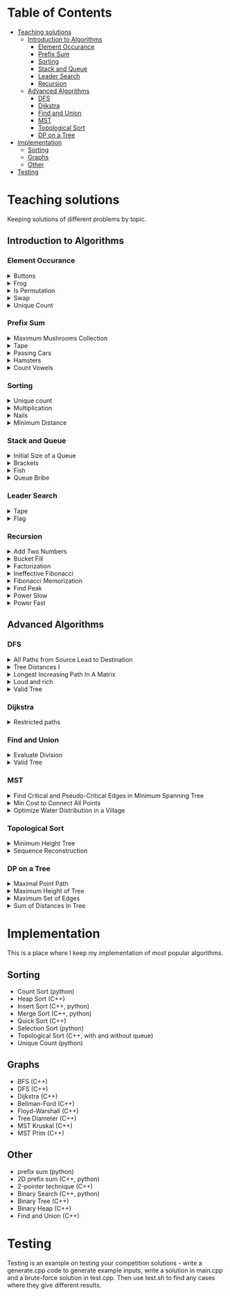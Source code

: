 # Table of Contents
- [Teaching solutions](#teaching-solutions)
  - [Introduction to Algorithms](#introduction-to-algorithms)
    - [Element Occurance](#element-occurance)
    - [Prefix Sum](#prefix-sum)
    - [Sorting](#sorting)
    - [Stack and Queue](#stack-and-queue)
    - [Leader Search](#leader-search)
    - [Recursion](#recursion)
  - [Advanced Algorithms](#advanced-algorithms)
    - [DFS](#dfs)
    - [Dijkstra](#dijkstra)
    - [Find and Union](#find-and-union)
    - [MST](#mst)
    - [Topological Sort](#topological-sort)
    - [DP on a Tree](#dp-on-a-tree)
- [Implementation](#implementation)
  - [Sorting](#sorting-1)
  - [Graphs](#graphs)
  - [Other](#other)
- [Testing](#testing)

# Teaching solutions

Keeping solutions of different problems by topic.

## Introduction to Algorithms

### Element Occurance
<details>
<summary>Buttons</summary>
Print out press count of each button from 1 to n (count how many times each button was pressed), including that n+1th button resets all values to maximum of all from 1 to n.

Example Input:
5 7 
3 4 4 6 1 4 4 

Example Output:
3 2 2 4 2
</details>

<details>
<summary>Frog</summary>
A frog can cross a river, if all leaves on position from 1 to n exist. Knowing the order of leaf falling, print out when will crossing be possible.
Example Input:
5 8
1 3 1 4 2 3 5 4

Example Output:
7
</details>
<details>
<summary>Is Permutation</summary>
Check if given sequence of n integers is a permutation of a set from 1 to n. Print out yes or no.
</details>
<details>
<summary>Swap</summary>
Given two arrays A and B, print if it's possible to swap an element of A with an element of B to have two lists of equal sum.
</details>
<details>
<summary>Unique Count</summary>
Check if for a list of numbers, each number occurs unique amount of time, that is: there is no other number that occurs the same amount of times. (OK: 1 2 2 3 3 3, NOT OK: 1 1 2 2)
</details>

### Prefix Sum

<details>
<summary>Maximum Mushrooms Collection</summary>
Given a list of n integers, where each value represents the number of mushrooms at that position along a path. A gatherer stands at position k and can make m moves (each move is left or right). Find the maximum mushrooms that can be collected.
</details>

<details>
<summary>Tape</summary>
Given a tape with a list of n integers (1 <= n <= 1,000,000), a boy tries to find the minimum possible arithmetic mean of any contiguous subarray.
</details>

<details>
<summary>Passing Cars</summary>
Count how many pairs of passing cars exist (cars traveling in opposite directions meeting at the same point), given a list of n cars in order and their travel direction (0 - east. 1 - west).
</details>

<details>
<summary>Hamsters</summary>
Count how many pairs of passing cars exist (cars traveling in opposite directions meeting at the same point), given a list of n cars in order and their travel direction (0 - east. 1 - west).
</details>

<details>
<summary>Count Vowels</summary>
Count vowels in a word on different query ranges.
</details>

### Sorting

<details>
<summary>Unique count</summary>
We are given a sequence of n >= 0 integers a0, a1, a2, ..., a(n-1), where -2 * 10^9 <= ai <= 2 * 10^9. 
The task is to calculate how many distinct numbers appear in this sequence.
</details>

<details>
<summary>Multiplication</summary>
Find values x, y, z from a list, such that their product is as large as possible. Do it m times. 
</details>

<details>
<summary>Nails</summary>
You are given a board with nails sticking out at different heights. Each nail has a specific sticking-out length. 
Additionally, you are allowed to "nail" (reduce the height of) up to k nails, lowering them to any height less than or equal to their current height. The task is to determine the maximum number of nails that can stick out at the same height after using up to k nailing opportunities.</details>

<details>
<summary>Minimum Distance</summary>
In Bajtocja, railway tracks run in a straight line from east to west. The houses of the residents are located to the north of the railway track.
If two people from different houses want to meet, they meet at the midpoint of the distance between their houses. However, this distance is not calculated in a traditional way as a straight-line segment between the houses.
Instead, the distance is determined as follows: a person first walks south to the railway tracks, then along the tracks to the line where the target house is located, and finally walks straight north to that house.
From all possible pairs of houses, we want to find the pair for which this distance is minimal.
</details>

### Stack and Queue

<details>
<summary>Initial Size of a Queue</summary>
Determine the minimum number of people who had to be in the queue initially, knowing the order of peopele joining and leaving a queue. We do not know how many people were there initially, but there should not be a moment where a person leaves an empty queue.
</details>

<details>
<summary>Brackets</summary>
Determine whether each input bracket sequence is correct.
</details>

<details>
<summary>Fish</summary>
Fishes of different sizes swim upstream and downstream. If they meet, bigger fish eats the smaller one. Calculate number of survivors. 
</details>

<details>
<summary>Queue Bribe</summary>
A boy wants to be the first in the queue. Each person has a price. Calculate the cheapest way the boy can be first in the queue.
</details>

### Leader Search

<details>
<summary>Tape</summary>
A boy found a long tape at home and, without hesitation, wrote a sequence of integers on it. He wants to cut the tape in some places, but there is a strict condition:
A cut can only be made if both parts of the tape have the same leader.
A leader of a sequence is an element that appears more than half the times in that sequence.
Your task is to determine the number of valid cut positions where both the left and right parts of the tape have the same leader.
</details>

<details>
<summary>Flag</summary>
A flag consists of `n` horizontal stripes, each with a different color. The king wants to change the flag so that it consists of `n` stripes in only two alternating colors (A and B). 
The goal is to minimize the number of stripes that need to be repainted. The choice of colors does not matter, but the colors must alternate.
</details>

### Recursion 

<details>
<summary>Add Two Numbers</summary>
Add two numbers, but they are a reversed list

Example
Input: l1 = [2,4,3], l2 = [5,6,4]
Output: [7,0,8]
https://leetcode.com/problems/add-two-numbers/
</details>

<details>
<summary>Bucket Fill</summary>
Bucket Fill tool implementation

For an image (n x m array of color as a signle number), apply bucket fill to a pixel with a certain color and print out result image.
</details>

<details>
<summary>Factorization</summary>
For a number, print out factorization. Use recursion.
</details>

<details>
<summary>Ineffective Fibonacci</summary>
Use recursion to compute n-th Fibonacci number. DO NOT optimize. Make it real bad, but recursive.
</details>

<details>
<summary>Fibonacci Memorization</summary>
Fix Ineffective Fibonacci. Still, use recursion but make it smarter.
</details>

<details>
<summary>Find Peak</summary>
Find any array peak (that is, for an i-th value in a list, both values on right and left are smaller).
</details>

<details>
<summary>Power Slow</summary>
For values x and n, compute x to the power of n. Do not worry about optimization. Just make it recursive.
</details>

<details>
<summary>Power Fast</summary>
For values x and n, compute x to the power of n. Try to optimize. 
</details>


## Advanced Algorithms

### DFS

<details>
<summary>All Paths from Source Lead to Destination</summary>
Given graph, source, and destination - check if all paths lead to destination.
https://leetcode.com/problems/all-paths-from-source-lead-to-destination/description/
</details>

<details>
<summary>Tree Distances I</summary>
You are given a tree consisting of n nodes. Your task is to determine for each node the maximum distance to another node.
https://cses.fi/alon/task/1132
</details>

<details>
<summary>Longest Increasing Path In A Matrix</summary>
Find longest path that has increasing value in each consecutive cell. 
https://leetcode.com/problems/longest-increasing-path-in-a-matrix/description/
</details>

<details>
<summary>Loud and rich</summary>
Find longest path that has increasing value in each consecutive cell. 
https://leetcode.com/problems/loud-and-rich/description/
</details>

<details>
<summary>Valid Tree</summary>
Check if a tree is a valid tree.
</details>

### Dijkstra

<details>
<summary>Restricted paths</summary>
There is an undirected weighted connected graph. You are given a positive integer n which denotes that the graph has n nodes labeled from 1 to n, and an array edges where each edges[i] = [ui, vi, weighti] denotes that there is an edge between nodes ui and vi with weight equal to weighti.

A path from node start to node end is a sequence of nodes [z0, z1, z2, ..., zk] such that z0 = start and zk = end and there is an edge between zi and zi+1 where 0 <= i <= k-1.

The distance of a path is the sum of the weights on the edges of the path. Let distanceToLastNode(x) denote the shortest distance of a path between node n and node x. A restricted path is a path that also satisfies that distanceToLastNode(zi) > distanceToLastNode(zi+1) where 0 <= i <= k-1.

Return the number of restricted paths from node 1 to node n. Since that number may be too large, return it modulo 109 + 7.

https://leetcode.com/problems/number-of-restricted-paths-from-first-to-last-node/description/
</details>

### Find and Union

<details>
<summary>Evaluate Division</summary>
Given a series of proportions between variables, evaluate proportions between other pairs if possible
https://leetcode.com/problems/evaluate-division/description/
</details>


<details>
<summary>Valid Tree</summary>
Check if a tree is a valid tree.
</details>

### MST

<details>
<summary>Find Critical and Pseudo-Critical Edges in Minimum Spanning Tree
</summary>
Find critical edges (MST cannot exist without this edge), and pseudo-critical edges (MST can, but does not have to exist with this edge) for a given graph.
</details>

<details>
<summary>Min Cost to Connect All Points</summary>
Find a MST for a set of nodes represented as points on a 2D grid.
https://leetcode.com/problems/min-cost-to-connect-all-points/description/
</details>

<details>
<summary>Optimize Water Distribution in a Village</summary>
Every house in a village needs water. House can get water from other hourse or by getting a well. Each operation has different cost. Compute cost of getting water to all the houses in a village.
https://leetcode.com/problems/optimize-water-distribution-in-a-village/description/
</details>

### Topological Sort

<details>
<summary>Minimum Height Tree</summary>
Take a Tree and find node to make the height of tree minimum.
https://leetcode.com/problems/minimum-height-trees/description/
</details>

<details>
<summary>Sequence Reconstruction</summary>
Check if a sequence can be uniqely reconstructed from dependencies.
https://leetcode.com/problems/sequence-reconstruction/description/
</details>

### DP on a Tree

<details>
<summary>Maximal Point Path</summary>
For a given tree, crossing each edge costs points. Each node visit adds points. Given amount of points earned by node visit and amount of points lost by traveling through an edge, compute a path that results in heighest point gain. 
</details>

<details>
<summary>Maximum Height of Tree</summary>
Find maximum height of tree when any node could be a root.
</details>

<details>
<summary>Maximum Set of Edges</summary>
 Given a tree consisting of N Nodes and N-1 edges. 
The task is to select the maximum set of edges such that each vertex is part of at most one of the selected edges (no two edges share a common end point) 
i.e., if we select an edge connecting vertex u and v, then we cannot select any other edge connected by vertex u or vertex v.
</details>

<details>
<summary>Sum of Distances In Tree</summary>
Compute for each node a sum of distances to all other nodes.
https://leetcode.com/problems/sum-of-distances-in-tree/description/
</details>

# Implementation

This is a place where I keep my implementation of most popular algorithms.

## Sorting

* Count Sort (python)
* Heap Sort (C++)
* Insert Sort (C++, python)
* Merge Sort (C++, python)
* Quick Sort (C++)
* Selection Sort (python)
* Topological Sort (C++, with and without queue)
* Unique Count (python)

## Graphs

* BFS (C++)
* DFS (C++)
* Dijkstra (C++)
* Bellman-Ford (C++)
* Floyd-Warshall (C++)
* Tree Diameter (C++)
* MST Kruskal (C++)
* MST Prim (C++)

## Other
* prefix sum (python)
* 2D prefix sum (C++, python)
* 2-pointer technique (C++)
* Binary Search (C++, python)
* Binary Tree (C++)
* Binary Heap (C++)
* Find and Union (C++)

# Testing

Testing is an example on testing your competition solutions - write a generate.cpp code to generate example inputs, write a solution in main.cpp and a brute-force solution in test.cpp. Then use test.sh to find any cases where they give different results.